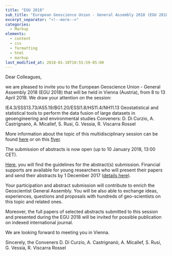 ```yaml
---
title: "EGU 2018"
sub_title: "European Geoscience Union - General Assembly 2018 (EGU 2018)"
excerpt_separator: "<!--more-->"
categories:
  - Markup
elements:
  - content
  - css
  - formatting
  - html
  - markup
last_modified_at: 2018-01-10T10:55:59-05:00
---
```


Dear Colleagues,

we are pleased to invite you to the European Geoscience Union - General Assembly 2018 (EGU 2018) that will be held in Vienna (Austria), from 8 to 13 April 2018. We draw your
attention on the session: 

IE4.3/SSS13.73/AS5.19/BG1.20/ESSI1.8/HS11.4/NH11.13
Geostatistical and statistical tools to perform the data fusion of large datasets in geoengineering
and environmental studies
Conveners: D. Di Curzio, A. Castrignanò, A. Micallef, S. Rusi, G. Vessia, R. Viscarra Rossel

More information about the topic of this multidisciplinary session can be found [here](http://meetingorganizer.copernicus.org/EGU2018/session/28382) or on this [flyer](/assets/pdf/Flyer_IE_BD_session_EGU2018.pdf).

The submission of abstracts is now open (up to 10 January 2018, 13:00 CET).

[Here](https://egu2018.eu/abstract_management/how_to_submit_an_abstract.html), you will find the guidelines for the abstract(s) submission. Financial supports are available for young researchers
who will present their papers and send their abstracts by 1 December 2017 ([details here](https://egu2018.eu/roland_schlich_travel_support.html)).

Your participation and abstract submission will contribute to enrich the Geoscientist General
Assembly. You will be also able to exchange ideas, experiences, questions and proposals
with hundreds of geo-scientists on this topic and related ones.

Moreover, the full papers of selected abstracts submitted to this session and presented during
the EGU 2018 will be invited for possible publication on indexed international journal.

We are looking forward to meeting you in Vienna.

Sincerely,
the Conveners
D. Di Curzio, A. Castrignanò, A. Micallef, S. Rusi, G. Vessia, R. Viscarra Rossel

